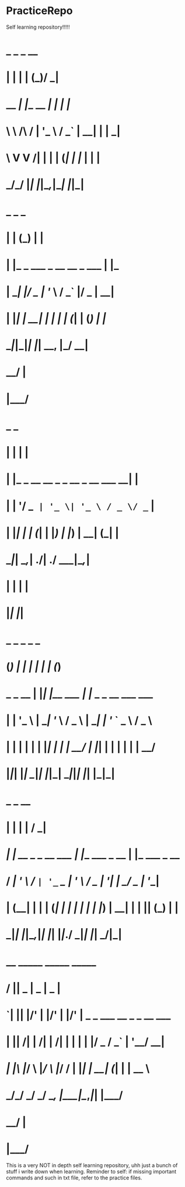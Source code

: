 # PracticeRepo
Self learning repository!!!!!

#
#
#           _           _     _  __                           
#          | |         | |   (_)/ _|                          
# __      _| |__   __ _| |_   _| |_                           
# \ \ /\ / | '_ \ / _` | __| | |  _|                          
#  \ V  V /| | | | (_| | |_  | | |                            
#   \_/\_/ |_| |_|\__,_|\__| |_|_|                            
#                                                            
#                                                            
#  _   _                          _                           
# | | (_)                        | |                          
# | |_ _  ___ _ __     __ _  ___ | |_                         
# | __| |/ _ | '_ \   / _` |/ _ \| __|                        
# | |_| |  __| | | | | (_| | (_) | |_                         
#  \__|_|\___|_| |_|  \__, |\___/ \__|                        
#                      __/ |                                  
#                     |___/                                   
#  _                                  _                       
# | |                                | |                      
# | |_ _ __ __ _ _ __  _ __   ___  __| |                      
# | __| '__/ _` | '_ \| '_ \ / _ \/ _` |                      
# | |_| | | (_| | |_) | |_) |  __| (_| |                      
#  \__|_|  \__,_| .__/| .__/ \___|\__,_|                      
#               | |   | |                                     
#               |_|   |_|                                     
#  _         _   _            _   _                           
# (_)       | | | |          | | (_)                          
#  _ _ __   | |_| |__   ___  | |_ _ _ __ ___   ___            
# | | '_ \  | __| '_ \ / _ \ | __| | '_ ` _ \ / _ \           
# | | | | | | |_| | | |  __/ | |_| | | | | | |  __/           
# |_|_| |_|  \__|_| |_|\___|  \__|_|_| |_| |_|\___|           
#                                                            
#                                                            
#       _                     _                  __           
#      | |                   | |                / _|          
#   ___| |__   __ _ _ __ ___ | |__   ___ _ __  | |_ ___  _ __ 
#  / __| '_ \ / _` | '_ ` _ \| '_ \ / _ | '__| |  _/ _ \| '__|
# | (__| | | | (_| | | | | | | |_) |  __| |    | || (_) | |   
#  \___|_| |_|\__,_|_| |_| |_|_.__/ \___|_|    |_| \___/|_|   
#                                                            
#                                                            
#  __  _____ _____ _____                                      
# /  ||  _  |  _  |  _  |                                     
# `| || |/' | |/' | |/' |  _   _  ___  __ _ _ __ ___          
#  | ||  /| |  /| |  /| | | | | |/ _ \/ _` | '__/ __|         
# _| |\ |_/ \ |_/ \ |_/ / | |_| |  __| (_| | |  \__ \         
# \___/\___/ \___/ \___/   \__, |\___|\__,_|_|  |___/         
#                           __/ |                             
#                          |___/                              



This is a very NOT in depth self learning repository, uhh just a bunch of stuff i write down when learning.
Reminder to self: if missing important commands and such in txt file, refer to the practice files.
